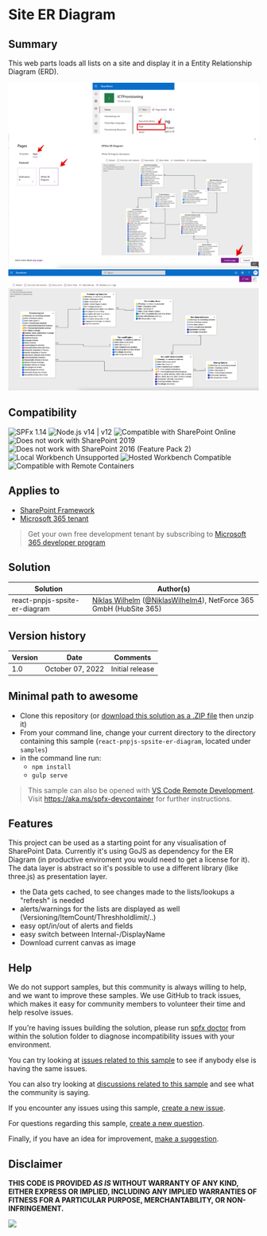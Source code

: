 # Site ER Diagram
## Summary

This web parts loads all lists on a site and display it in a Entity Relationship Diagram (ERD).

![Best to create a AppPage with the webpart](assets/SPERasAppPage.png)
![ER Webpart in fullscreen](assets/SPERasAppPageFullScreen.png)

## Compatibility
![SPFx 1.14](https://img.shields.io/badge/SPFx-1.14-green.svg)
![Node.js v14 | v12](https://img.shields.io/badge/Node.js-v14%20%7C%20v12-green.svg)
![Compatible with SharePoint Online](https://img.shields.io/badge/SharePoint%20Online-Compatible-green.svg)
![Does not work with SharePoint 2019](https://img.shields.io/badge/SharePoint%20Server%202019-Incompatible-red.svg "SharePoint Server 2019 requires SPFx 1.4.1 or lower")
![Does not work with SharePoint 2016 (Feature Pack 2)](https://img.shields.io/badge/SharePoint%20Server%202016%20(Feature%20Pack%202)-Incompatible-red.svg "SharePoint Server 2016 Feature Pack 2 requires SPFx 1.1")
![Local Workbench Unsupported](https://img.shields.io/badge/Local%20Workbench-Unsupported-red.svg "Local workbench is no longer available as of SPFx 1.13 and above")
![Hosted Workbench Compatible](https://img.shields.io/badge/Hosted%20Workbench-Compatible-green.svg)
![Compatible with Remote Containers](https://img.shields.io/badge/Remote%20Containers-Compatible-green.svg)

## Applies to

* [SharePoint Framework](https://docs.microsoft.com/sharepoint/dev/spfx/sharepoint-framework-overview)
* [Microsoft 365 tenant](https://docs.microsoft.com/sharepoint/dev/spfx/set-up-your-development-environment)
> Get your own free development tenant by subscribing to [Microsoft 365 developer program](http://aka.ms/o365devprogram)

## Solution
<!--
We use this section to recognize and promote your contributions. Please provide one author per line -- even if you worked together on it.

We'll only use the info you provided here. Make sure to include your full name, not just your GitHub username.

Provide a link to your GitHub profile to help others find more cool things you have done.

If you provide a link to your Twitter profile, we'll promote your contribution on social media.
-->

Solution|Author(s)
--------|---------
react-pnpjs-spsite-er-diagram | [Niklas Wilhelm](https://github.com/ICTNiklasWilhelm) ([@NiklasWilhelm4](https://twitter.com/@NiklasWilhelm4)), NetForce 365 GmbH (HubSite 365)

## Version history

Version|Date|Comments
-------|----|--------
1.0|October 07, 2022|Initial release

## Minimal path to awesome
* Clone this repository (or [download this solution as a .ZIP file](https://pnp.github.io/download-partial/?url=https://github.com/pnp/sp-dev-fx-webparts/tree/main/samples/react-pnpjs-spsite-er-diagram) then unzip it)
* From your command line, change your current directory to the directory containing this sample (`react-pnpjs-spsite-er-diagram`, located under `samples`)
* in the command line run:
  * `npm install`
  * `gulp serve`

> This sample can also be opened with [VS Code Remote Development](https://code.visualstudio.com/docs/remote/remote-overview). Visit <https://aka.ms/spfx-devcontainer> for further instructions.

## Features

This project can be used as a starting point for any visualisation of SharePoint Data. Currently it's using GoJS as dependency for the ER Diagram (in productive enviroment you would need to get a license for it). The data layer is abstract so it's possible to use a different library (like three.js) as presentation layer.

* the Data gets cached, to see changes made to the lists/lookups a "refresh" is needed
* alerts/warnings for the lists are displayed as well (Versioning/ItemCount/Threshholdlimit/..)
* easy opt/in/out of alerts and fields
* easy switch between Internal-/DisplayName
* Download current canvas as image

<!--
Note that better pictures and documentation will increase the sample usage and the value you are providing for others. Thanks for your submissions in advance! You rock ❤.
-->

<!--
RESERVED FOR REPO MAINTAINERS

We'll add the video from the community call recording here

## Video

[![YouTube video title](./assets/video-thumbnail.jpg)](https://www.youtube.com/watch?v=XXXXX "YouTube video title")
-->

## Help

<!--
You can just search and replace this page with the following values:

Search for:
react-pnpjs-spsite-er-diagram

Replace with your sample folder name. E.g.: react-my-cool-sample

Search for:
@YOURGITHUBUSERNAME

Replace with your GitHub username, prefixed with an "@". If you have more than one author, use %20 to separate them, making sure to prefix everyone's username individually with an "@".

Example:
@hugoabernier

Or:
@hugoabernier%20@VesaJuvonen%20@PopWarner
-->

We do not support samples, but this community is always willing to help, and we want to improve these samples. We use GitHub to track issues, which makes it easy for  community members to volunteer their time and help resolve issues.

If you're having issues building the solution, please run [spfx doctor](https://pnp.github.io/cli-microsoft365/cmd/spfx/spfx-doctor/) from within the solution folder to diagnose incompatibility issues with your environment.

You can try looking at [issues related to this sample](https://github.com/pnp/sp-dev-fx-webparts/issues?q=label%3A%22sample%3A%20react-pnpjs-spsite-er-diagram%22) to see if anybody else is having the same issues.

You can also try looking at [discussions related to this sample](https://github.com/pnp/sp-dev-fx-webparts/discussions?discussions_q=react-pnpjs-spsite-er-diagram) and see what the community is saying.

If you encounter any issues using this sample, [create a new issue](https://github.com/pnp/sp-dev-fx-webparts/issues/new?assignees=&labels=Needs%3A+Triage+%3Amag%3A%2Ctype%3Abug-suspected%2Csample%3A%20react-pnpjs-spsite-er-diagram&template=bug-report.yml&sample=react-pnpjs-spsite-er-diagram&authors=@YOURGITHUBUSERNAME&title=react-pnpjs-spsite-er-diagram%20-%20).

For questions regarding this sample, [create a new question](https://github.com/pnp/sp-dev-fx-webparts/issues/new?assignees=&labels=Needs%3A+Triage+%3Amag%3A%2Ctype%3Aquestion%2Csample%3A%20react-pnpjs-spsite-er-diagram&template=question.yml&sample=react-pnpjs-spsite-er-diagram&authors=@YOURGITHUBUSERNAME&title=react-pnpjs-spsite-er-diagram%20-%20).

Finally, if you have an idea for improvement, [make a suggestion](https://github.com/pnp/sp-dev-fx-webparts/issues/new?assignees=&labels=Needs%3A+Triage+%3Amag%3A%2Ctype%3Aenhancement%2Csample%3A%20react-pnpjs-spsite-er-diagram&template=suggestion.yml&sample=react-pnpjs-spsite-er-diagram&authors=@YOURGITHUBUSERNAME&title=react-pnpjs-spsite-er-diagram%20-%20).

## Disclaimer

**THIS CODE IS PROVIDED *AS IS* WITHOUT WARRANTY OF ANY KIND, EITHER EXPRESS OR IMPLIED, INCLUDING ANY IMPLIED WARRANTIES OF FITNESS FOR A PARTICULAR PURPOSE, MERCHANTABILITY, OR NON-INFRINGEMENT.**

<img src="https://pnptelemetry.azurewebsites.net/sp-dev-fx-webparts/samples/react-pnpjs-spsite-er-diagram" />
